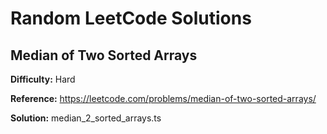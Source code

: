# Random LeetCode Solutions

## Median of Two Sorted Arrays

**Difficulty:** Hard

**Reference:** https://leetcode.com/problems/median-of-two-sorted-arrays/

**Solution:** median_2_sorted_arrays.ts
